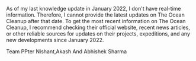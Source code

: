 As of my last knowledge update in January 2022, I don't have real-time information. Therefore, I cannot provide the
                    latest updates on The Ocean Cleanup after that date. To get the most recent information on The Ocean Cleanup, I
                    recommend checking their official website, recent news articles, or other reliable sources for updates on their
                    projects, expeditions, and any new developments since January 2022.


Team PPter
Nishant,Akash And Abhishek Sharma
